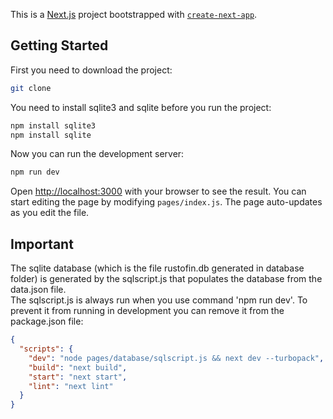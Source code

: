 This is a [Next.js](https://nextjs.org) project bootstrapped with [`create-next-app`](https://nextjs.org/docs/pages/api-reference/create-next-app).

## Getting Started
First you need to download the project: 
```bash
git clone 
```
You need to install sqlite3 and sqlite before you run the project:
```bash
npm install sqlite3
npm install sqlite
```

Now you can run the development server:
```bash
npm run dev
```

Open [http://localhost:3000](http://localhost:3000) with your browser to see the result.
You can start editing the page by modifying `pages/index.js`. The page auto-updates as you edit the file.

## Important
The sqlite database (which is the file rustofin.db generated in database folder) is generated by 
the sqlscript.js that populates the database from the data.json file.  
The sqlscript.js is always run when you use command 'npm run dev'. To prevent it from running in
development you can remove it from the package.json file: 

```json
{
  "scripts": {
    "dev": "node pages/database/sqlscript.js && next dev --turbopack",
    "build": "next build",
    "start": "next start",
    "lint": "next lint"
  }
}


